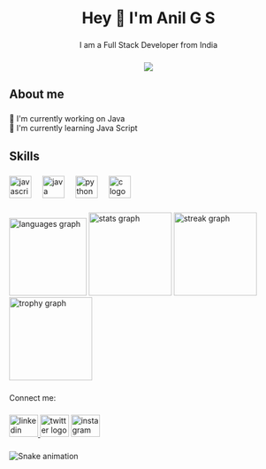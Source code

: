 <h1 align="center">Hey 👋 I'm Anil G S</h1>

###

<p align="center">I am a Full Stack Developer from India</p>

###

<div align="center">
  <img src="https://visitor-badge.laobi.icu/badge?page_id=Anilgsannalingappanavar.Anilgsannalingappanavar&"  />
</div>

###

<h2 align="left">About me</h2>

###

<p align="left">🔭 I'm currently working on Java<br> 🌱 I'm currently learning Java Script</p>

###

<h2 align="left">Skills</h2>

###

<div align="left">
  <img src="https://cdn.jsdelivr.net/gh/devicons/devicon/icons/javascript/javascript-original.svg" height="40" alt="javascript logo"  />
  <img width="12" />
  <img src="https://cdn.jsdelivr.net/gh/devicons/devicon/icons/java/java-original.svg" height="40" alt="java logo"  />
  <img width="12" />
  <img src="https://cdn.jsdelivr.net/gh/devicons/devicon/icons/python/python-original.svg" height="40" alt="python logo"  />
  <img width="12" />
  <img src="https://cdn.jsdelivr.net/gh/devicons/devicon/icons/c/c-original.svg" height="40" alt="c logo"  />
</div>

###

<div align="left">
  <img src="https://github-readme-stats.vercel.app/api/top-langs?username=Anilgsannalingappanavar&locale=en&hide_title=false&layout=compact&card_width=320&langs_count=20&theme=dark&hide_border=false&order=2" height="140" alt="languages graph"  />
  <img src="https://github-readme-stats.vercel.app/api?username=Anilgsannalingappanavar&hide_title=false&hide_rank=false&show_icons=true&include_all_commits=true&count_private=true&disable_animations=false&theme=dark&locale=en&hide_border=false&order=1" height="150" alt="stats graph"  />
  <img src="https://streak-stats.demolab.com?user=Anilgsannalingappanavar&locale=en&mode=daily&theme=dark&hide_border=false&border_radius=10&order=3" height="150" alt="streak graph"  />
  <img src="https://github-profile-trophy.vercel.app?username=Anilgsannalingappanavar&theme=dark_lover&column=-1&row=1&margin-w=10&margin-h=33&no-bg=false&no-frame=false&order=4" height="150" alt="trophy graph"  />
</div>

###

<p align="left">Connect me:</p>

###

<div align="left">
  <a href="https://www.linkedin.com/in/anil-g-sannalingappanavar-561103335?utm_source=share&utm_campaign=share_via&utm_content=profile&utm_medium=android_app" target="_blank">
    <img src="https://raw.githubusercontent.com/maurodesouza/profile-readme-generator/master/src/assets/icons/social/linkedin/default.svg" width="52" height="40" alt="linkedin logo"  />
  </a>
  <img src="https://raw.githubusercontent.com/maurodesouza/profile-readme-generator/master/src/assets/icons/social/twitter/default.svg" width="52" height="40" alt="twitter logo"  />
  <img src="https://raw.githubusercontent.com/maurodesouza/profile-readme-generator/master/src/assets/icons/social/instagram/default.svg" width="52" height="40" alt="instagram logo"  />
</div>

###

<img src="https://raw.githubusercontent.com/Anilgsannalingappanavar/Anilgsannalingappanavar/output/snake.svg" alt="Snake animation" />

###
